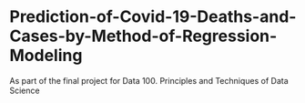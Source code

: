 # Prediction-of-Covid-19-Deaths-and-Cases-by-Method-of-Regression-Modeling
As part of the final project for Data 100. Principles and Techniques of Data Science 
